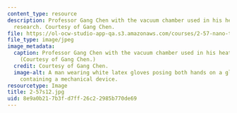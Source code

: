 ```yaml
---
content_type: resource
description: Professor Gang Chen with the vacuum chamber used in his heat transfer
  research. Courtesy of Gang Chen.
file: https://ol-ocw-studio-app-qa.s3.amazonaws.com/courses/2-57-nano-to-macro-transport-processes-spring-2012/8e9a0b217b3fd7ff26c22985b770de69_2-57s12.jpg
file_type: image/jpeg
image_metadata:
  caption: Professor Gang Chen with the vacuum chamber used in his heat transfer research.
    (Courtesy of Gang Chen.)
  credit: Courtesy of Gang Chen.
  image-alt: A man wearing white latex gloves posing both hands on a glass chamber
    containing a mechanical device.
resourcetype: Image
title: 2-57s12.jpg
uid: 8e9a0b21-7b3f-d7ff-26c2-2985b770de69
---
```

